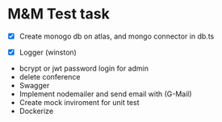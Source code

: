 # M&M Test task

-[x] Create monogo db on atlas, and mongo connector in db.ts

-[x] Logger (winston)

- bcrypt or jwt password login for admin
- delete conference
- Swagger
- Implement nodemailer and send email with (G-Mail)
- Create mock inviroment for unit test
- Dockerize
